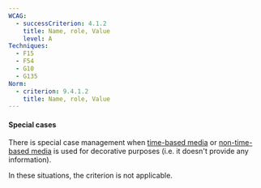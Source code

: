 ```yaml
---
WCAG:
  - successCriterion: 4.1.2
    title: Name, role, Value
    level: A
Techniques:
  - F15
  - F54
  - G10
  - G135
Norm:
  - criterion: 9.4.1.2
    title: Name, role, Value
---
```


#### Special cases

There is special case management when [time-based media](#time-based-media-audio-video-and-synchronised) or [non-time-based media](#non-time-based-media) is used for decorative purposes (i.e. it doesn't provide any information).

In these situations, the criterion is not applicable.
